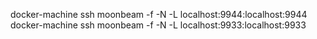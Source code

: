 docker-machine ssh moonbeam -f -N -L localhost:9944:localhost:9944
docker-machine ssh moonbeam -f -N -L localhost:9933:localhost:9933